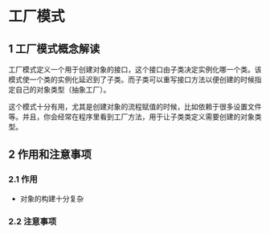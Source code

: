 #  工厂模式

## 1 工厂模式概念解读
工厂模式定义一个用于创建对象的接口，这个接口由子类决定实例化哪一个类。该模式使一个类的实例化延迟到了子类。而子类可以重写接口方法以便创建的时候指定自己的对象类型（抽象工厂）。

这个模式十分有用，尤其是创建对象的流程赋值的时候，比如依赖于很多设置文件等。并且，你会经常在程序里看到工厂方法，用于让子类类定义需要创建的对象类型。

## 2 作用和注意事项
### 2.1 作用

+ 对象的构建十分复杂
### 2.2 注意事项